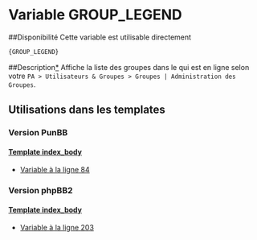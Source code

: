 # Variable GROUP_LEGEND

##Disponibilité
Cette variable est utilisable directement

```html
{GROUP_LEGEND}
```

##Description[*](https://fa-tvars.appspot.com/var/GROUP_LEGEND)
Affiche la liste des groupes dans le qui est en ligne selon votre `PA > Utilisateurs & Groupes > Groupes | Administration des Groupes`.

## Utilisations dans les templates

### Version PunBB

#### [Template index_body](punbb/index_body.md#readme)
* [Variable &agrave; la ligne 84](../punbb/index_body.tpl#L84)

### Version phpBB2

#### [Template index_body](subsilver/index_body.md#readme)
* [Variable &agrave; la ligne 203](../subsilver/index_body.tpl#L203)